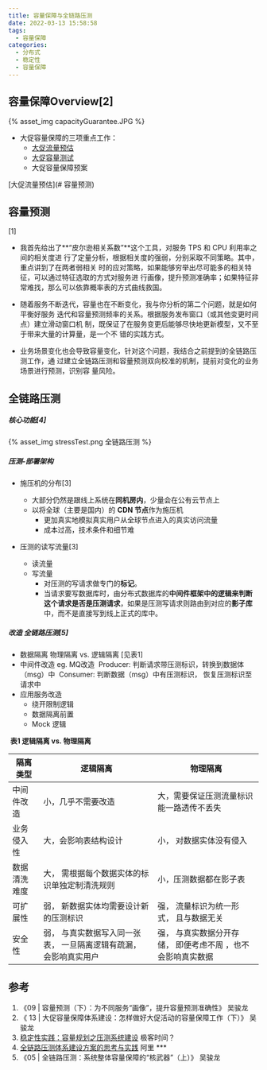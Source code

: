 ```yaml
---
title: 容量保障与全链路压测
date: 2022-03-13 15:58:58
tags: 
  - 容量保障
categories:
  - 分布式
  - 稳定性
  - 容量保障
---
```


<p></p>
<!-- more -->



## 容量保障Overview[2]

{% asset_img capacityGuarantee.JPG %}

+ 大促容量保障的三项重点工作：
  + [大促流量预估](#容量预测)
  + [大促容量测试](#全链路压测)
  + 大促容量保障预案

[大促流量预估](# 容量预测)

## 容量预测
[1]  
+ 我首先给出了**“皮尔逊相关系数”**这个工具，对服务 TPS 和 CPU 利用率之间的相关度进
行了定量分析，根据相关度的强弱，分别采取不同策略。其中，重点讲到了在两者弱相关
时的应对策略，如果能够穷举出尽可能多的相关特征，可以通过特征选取的方式对服务进
行画像，提升预测准确率；如果特征非常难找，那么可以依靠概率表的方式曲线救国。

+ 随着服务不断迭代，容量也在不断变化，我与你分析的第二个问题，就是如何平衡好服务
迭代和容量预测频率的关系。根据服务发布窗口（或其他变更时间点）建立滑动窗口机
制，既保证了在服务变更后能够尽快地更新模型，又不至于带来大量的计算量，是一个不
错的实践方式。

+ 业务场景变化也会导致容量变化，针对这个问题，我结合之前提到的全链路压测工作，通
过建立全链路压测和容量预测双向校准的机制，提前对变化的业务场景进行预测，识别容
量风险。

## 全链路压测
#####  核心功能[4]
{%  asset_img  stressTest.png 全链路压测 %}

#####  压测-部署架构
+ 施压机的分布[3]
   - 大部分仍然是跟线上系统在**同机房内**，少量会在公有云节点上
   - 以将全球（主要是国内）的 **CDN 节点**作为施压机
       - 更加真实地模拟真实用户从全球节点进入的真实访问流量
       - 成本过高，技术条件和细节难 

+ 压测的读写流量[3]
   - 读流量
   - 写流量 
      - 对压测的写请求做专门的**标记**。 
      - 当请求要写数据库时，由分布式数据库的**中间件框架中的逻辑来判断这个请求是否是压测请求**，如果是压测写请求则路由到对应的**影子库**中，而不是直接写到线上正式的库中。 


#####  改造 全链路压测[5]
  + 数据隔离
     物理隔离  vs. 逻辑隔离 [见表1]     
  + 中间件改造
      eg. MQ改造
     ​     Producer:  判断请求带压测标识，转换到数据体（msg）中 
     ​     Consumer:  判断数据（msg）中有压测标识，  恢复压测标识至请求中 
  + 应用服务改造
    - 绕开限制逻辑
    - 数据隔离前置
    - Mock 逻辑
    
    

​                                                                              **表1   逻辑隔离 vs. 物理隔离**

| 隔离类型     | 逻辑隔离                                                     | 物理隔离                                                    |
| ------------ | ------------------------------------------------------------ | ----------------------------------------------------------- |
| 中间件改造   | 小，几乎不需要改造                                           | 大，需要保证压测流量标识能一路透传不丢失                    |
| 业务侵入性   | 大，会影响表结构设计                                         | 小， 对数据实体没有侵入                                     |
| 数据清洗难度 | 大， 需根据每个数据实体的标识单独定制清洗规则                | 小，压测数据都在影子表                                      |
| 可扩展性     | 弱， 新数据实体均需要设计新的压测标识                        | 强， 流量标识为统一形式， 且与数据无关                      |
| 安全性       | 弱， 与真实数据写入同一张表， 一旦隔离逻辑有疏漏， 会影响真实用户 | 强， 与真实数据分开存储， 即便考虑不周 ，也不会影响真实数据 |

## 参考
1. 《09 | 容量预测（下）：为不同服务“画像”，提升容量预测准确性》  吴骏龙
2. 《 13 | 大促容量保障体系建设：怎样做好大促活动的容量保障工作（下）》 吴骏龙   
3. [稳定性实践：容量规划之压测系统建设](https://zhuanlan.zhihu.com/p/149538568)  极客时间？
4. [全链路压测体系建设方案的思考与实践](https://blog.csdn.net/u013256816/article/details/123414839)  阿里 *** 
5. 《05 | 全链路压测：系统整体容量保障的“核武器”（上）》 吴骏龙
